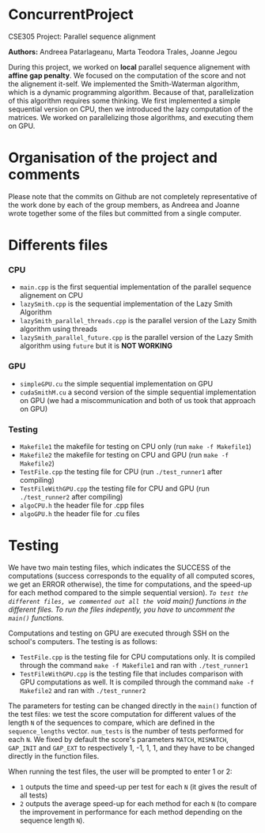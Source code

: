 # ConcurrentProject
CSE305 Project: Parallel sequence alignment

**Authors:** Andreea Patarlageanu, Marta Teodora Trales, Joanne Jegou

During this project, we worked on **local** parallel sequence alignement with **affine gap penalty**. We focused on the computation of the score and not the alignement it-self. We implemented the Smith-Waterman algorithm, which is a dynamic programming algorithm. Because of that, parallelization of this algorithm requires some thinking. We first implemented a simple sequential version on CPU, then we introduced the lazy computation of the matrices. We worked on parallelizing those algorithms, and executing them on GPU.

# Organisation of the project and comments

Please note that the commits on Github are not completely representative of the work done by each of the group members, as Andreea and Joanne wrote together some of the files but committed from a single computer.

# Differents files

### CPU
- `main.cpp` is the first sequential implementation of the parallel sequence alignement on CPU
- `lazySmith.cpp` is the sequential implementation of the Lazy Smith Algorithm
- `lazySmith_parallel_threads.cpp` is the parallel version of the Lazy Smith algorithm using threads
- `lazySmith_parallel_future.cpp` is the parallel version of the Lazy Smith algorithm using `future` but it is **NOT WORKING**

### GPU
- `simpleGPU.cu` the simple sequential implementation on GPU
- `cudaSmithM.cu` a second version of the simple sequential implementation on GPU (we had a miscommunication and both of us took that approach on GPU)

### Testing
- `Makefile1` the makefile for testing on CPU only (run `make -f Makefile1`)
- `Makefile2` the makefile for testing on CPU and GPU (run `make -f Makefile2`)
- `TestFile.cpp` the testing file for CPU (run `./test_runner1` after compiling)
- `TestFileWithGPU.cpp` the testing file for CPU and GPU (run `./test_runner2` after compiling)
- `algoCPU.h` the header file for .cpp files
- `algoGPU.h` the header file for .cu files 


# Testing

We have two main testing files, which indicates the SUCCESS of the computations (success corresponds to the equality of all computed scores, we get an ERROR otherwise), the time for computations, and the speed-up for each method compared to the simple sequential version). 
_`To test the different files, we commented out all the `void main() functions in the different files. To run the files indepently, you have to uncomment the `main()` functions._

Computations and testing on GPU are executed through SSH on the school's computers. The testing is as follows:
- `TestFile.cpp` is the testing file for CPU computations only. It is compiled through the command `make -f Makefile1` and ran with `./test_runner1`
- `TestFileWithGPU.cpp` is the testing file that includes comparison with GPU computations as well. It is compiled through the command `make -f Makefile2` and ran with `./test_runner2`

The parameters for testing can be changed directly in the `main()` function of the test files: we test the score computation for different values of the length `N` of the sequences to compare, which are defined in the `sequence_lengths` vector. `num_tests` is the number of tests performed for each `N`. We fixed by default the score's parameters `MATCH`, `MISMATCH`, `GAP_INIT` and `GAP_EXT` to respectively 1, -1, 1, 1, and they have to be changed directly in the function files.

When running the test files, the user will be prompted to enter 1 or 2:
- `1` outputs the time and speed-up per test for each `N` (it gives the result of all tests)
- `2` outputs the average speed-up for each method for each `N` (to compare the improvement in performance for each method depending on the sequence length `N`). 
